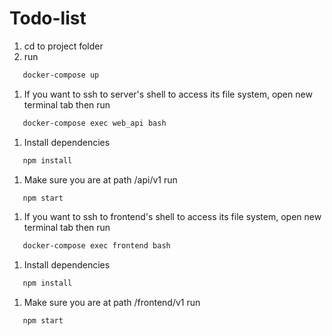 # Todo-list
1. cd to project folder
1. run
```sh 
   docker-compose up 
```

1. If you want to ssh to server's shell to access its file system, open new terminal tab then run

```sh
   docker-compose exec web_api bash
```
    
1. Install dependencies
```sh
   npm install
```
1. Make sure you are at path /api/v1 run
```sh
   npm start 
```
  
1. If you want to ssh to frontend's shell to access its file system, open new terminal tab then run
   
```sh
   docker-compose exec frontend bash
```
    
1. Install dependencies
```sh
   npm install
```
1. Make sure you are at path /frontend/v1 run
```sh
   npm start
```
